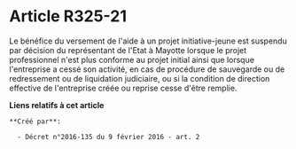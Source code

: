 # Article R325-21

Le bénéfice du versement de l'aide à un projet initiative-jeune est suspendu par décision du représentant de l'Etat à Mayotte
lorsque le projet professionnel n'est plus conforme au projet initial ainsi que lorsque l'entreprise a cessé son activité, en
cas de procédure de sauvegarde ou de redressement ou de liquidation judiciaire, ou si la condition de direction effective de
l'entreprise créée ou reprise cesse d'être remplie.

**Liens relatifs à cet article**

	**Créé par**:

	  - Décret n°2016-135 du 9 février 2016 - art. 2
